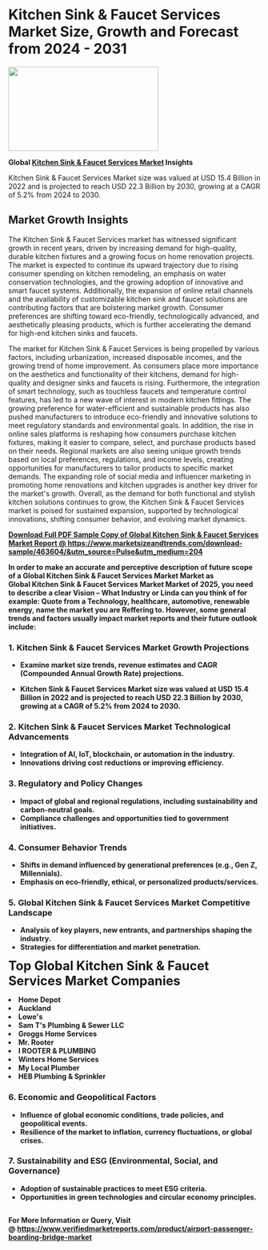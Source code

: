 <H1>Kitchen Sink & Faucet Services Market Size, Growth and Forecast from 2024 - 2031</H1><img class="aligncenter size-medium wp-image-584254" src="https://thirdeyenews.in/wp-content/uploads/2024/09/Global-Market-Research-300x168.jpeg" alt="" width="300" height="168" /><p><strong>Global&nbsp;<a href="https://www.marketsizeandtrends.com/download-sample/463604/&amp;utm_source=Pulse&amp;utm_medium=204">Kitchen Sink & Faucet Services Market</a> Insights</strong></p><p>Kitchen Sink & Faucet Services Market size was valued at USD 15.4 Billion in 2022 and is projected to reach USD 22.3 Billion by 2030, growing at a CAGR of 5.2% from 2024 to 2030.</p><p><h2>Market Growth Insights</h2> <p>The Kitchen Sink & Faucet Services market has witnessed significant growth in recent years, driven by increasing demand for high-quality, durable kitchen fixtures and a growing focus on home renovation projects. The market is expected to continue its upward trajectory due to rising consumer spending on kitchen remodeling, an emphasis on water conservation technologies, and the growing adoption of innovative and smart faucet systems. Additionally, the expansion of online retail channels and the availability of customizable kitchen sink and faucet solutions are contributing factors that are bolstering market growth. Consumer preferences are shifting toward eco-friendly, technologically advanced, and aesthetically pleasing products, which is further accelerating the demand for high-end kitchen sinks and faucets.</p> <p><strong><a href="download-sample-link"></a></strong></p> <p>The market for Kitchen Sink & Faucet Services is being propelled by various factors, including urbanization, increased disposable incomes, and the growing trend of home improvement. As consumers place more importance on the aesthetics and functionality of their kitchens, demand for high-quality and designer sinks and faucets is rising. Furthermore, the integration of smart technology, such as touchless faucets and temperature control features, has led to a new wave of interest in modern kitchen fittings. The growing preference for water-efficient and sustainable products has also pushed manufacturers to introduce eco-friendly and innovative solutions to meet regulatory standards and environmental goals. In addition, the rise in online sales platforms is reshaping how consumers purchase kitchen fixtures, making it easier to compare, select, and purchase products based on their needs. Regional markets are also seeing unique growth trends based on local preferences, regulations, and income levels, creating opportunities for manufacturers to tailor products to specific market demands. The expanding role of social media and influencer marketing in promoting home renovations and kitchen upgrades is another key driver for the market's growth. Overall, as the demand for both functional and stylish kitchen solutions continues to grow, the Kitchen Sink & Faucet Services market is poised for sustained expansion, supported by technological innovations, shifting consumer behavior, and evolving market dynamics.</p> <p><strong><a href="get-more-insights-link"></p><p><span class=""><strong>Download Full PDF Sample Copy of Global Kitchen Sink & Faucet Services Market Report</strong> @ <a href="https://www.marketsizeandtrends.com/download-sample/463604/&amp;utm_source=Pulse&amp;utm_medium=204" target="_blank">https://www.marketsizeandtrends.com/download-sample/463604/&amp;utm_source=Pulse&amp;utm_medium=204</a></span></p><p>In order to make an accurate and perceptive description of future scope of a Global&nbsp;Kitchen Sink & Faucet Services Market Market as Global&nbsp;Kitchen Sink & Faucet Services Market Market of 2025, you need to describe a clear Vision &ndash; What Industry or Linda can you think of for example: Quote from a Technology, healthcare, automotive, renewable energy, name the market you are Reffering to. However, some general trends and factors usually impact market reports and their future outlook include:</p><h3>1.&nbsp;<strong>Kitchen Sink & Faucet Services Market Growth Projections</strong></h3><ul><li>Examine market size trends, revenue estimates and CAGR (Compounded Annual Growth Rate) projections.</li><li><p>Kitchen Sink & Faucet Services Market size was valued at USD 15.4 Billion in 2022 and is projected to reach USD 22.3 Billion by 2030, growing at a CAGR of 5.2% from 2024 to 2030.</p></li></ul><h3>2.&nbsp;<strong>Kitchen Sink & Faucet Services Market Technological Advancements</strong></h3><ul><li>Integration of AI, IoT, blockchain, or automation in the industry.</li><li>Innovations driving cost reductions or improving efficiency.</li></ul><h3>3.&nbsp;<strong>Regulatory and Policy Changes</strong></h3><ul><li>Impact of global and regional regulations, including sustainability and carbon-neutral goals.</li><li>Compliance challenges and opportunities tied to government initiatives.</li></ul><h3>4.&nbsp;<strong>Consumer Behavior Trends</strong></h3><ul><li>Shifts in demand influenced by generational preferences (e.g., Gen Z, Millennials).</li><li>Emphasis on eco-friendly, ethical, or personalized products/services.</li></ul><h3>5.&nbsp;<strong>Global Kitchen Sink & Faucet Services Market Competitive Landscape</strong></h3><ul><li>Analysis of key players, new entrants, and partnerships shaping the industry.</li><li>Strategies for differentiation and market penetration.</li></ul><p data-pm-slice="1 1 []"><span style="color: inherit; font-family: inherit; font-size: 25px;">Top Global Kitchen Sink & Faucet Services Market Companies</span></p><div class="" data-test-id=""><p><li>Home Depot</li><li> Auckland</li><li> Lowe's</li><li> Sam T's Plumbing & Sewer LLC</li><li> Groggs Home Services</li><li> Mr. Rooter</li><li> I ROOTER & PLUMBING</li><li> Winters Home Services</li><li> My Local Plumber</li><li> HEB Plumbing & Sprinkler</li></p></div><h3>6.&nbsp;<strong>Economic and Geopolitical Factors</strong></h3><ul><li>Influence of global economic conditions, trade policies, and geopolitical events.</li><li>Resilience of the market to inflation, currency fluctuations, or global crises.</li></ul><h3>7.&nbsp;<strong>Sustainability and ESG (Environmental, Social, and Governance)</strong></h3><ul><li>Adoption of sustainable practices to meet ESG criteria.</li><li>Opportunities in green technologies and circular economy principles.</li></ul><h2><strong style="font-size: 14px;">For More Information or Query, Visit @&nbsp;</strong><a style="background-color: #ffffff; font-size: 14px;" href="https://www.marketsizeandtrends.com/report/kitchen-sink-faucet-services-market/" target="_blank">https://www.verifiedmarketreports.com/product/airport-passenger-boarding-bridge-market</a></h2>
